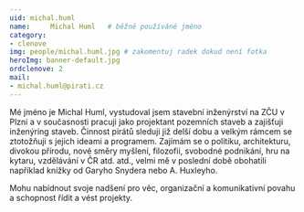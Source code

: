 ```yaml
---
uid: michal.huml
name:     Michal Huml  	# běžně používáné jméno
category:
- clenove
img: people/michal.huml.jpg # zakomentuj radek dokud není fotka
heroImg: banner-default.jpg
ordclenove: 2
mail:
- michal.huml@pirati.cz
---
```


Mé jméno je Michal Huml, vystudoval jsem stavební inženýrství na ZČU v Plzni a v současnosti pracuji jako projektant pozemních staveb a zajišťuji inženýring staveb. Činnost pirátů sleduji již delší dobu a velkým rámcem se ztotožňuji s jejich ideami a programem. Zajímám se o politiku, architekturu, divokou přírodu, nové směry myšlení, filozofii, svobodné podnikání, hru na kytaru, vzdělávání v ČR atd. atd., velmi mě v poslední době obohatili například knížky od Garyho Snydera nebo A. Huxleyho.

Mohu nabídnout svoje nadšení pro věc, organizační a komunikativní povahu a schopnost řídit a vést projekty.
